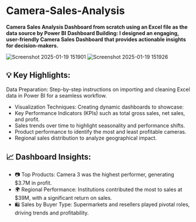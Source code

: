 # Camera-Sales-Analysis
**Camera Sales Analysis Dashboard from scratch using an Excel file as the data source by Power BI**
**Dashboard Building: I designed an engaging, user-friendly Camera Sales Dashboard that provides actionable insights for decision-makers.**

![Screenshot 2025-01-19 151901](https://github.com/user-attachments/assets/d5afde8b-97dd-420f-aa9b-a29546157204)
![Screenshot 2025-01-19 151926](https://github.com/user-attachments/assets/a86fe29c-252b-4998-9613-58d076172dc7)

## 💡 Key Highlights:

Data Preparation: Step-by-step instructions on importing and cleaning Excel data in Power BI for a seamless workflow.
* Visualization Techniques: Creating dynamic dashboards to showcase:
* Key Performance Indicators (KPIs) such as total gross sales, net sales, and profit.
* Sales trends over time to highlight seasonality and performance shifts.
* Product performance to identify the most and least profitable cameras.
* Regional sales distribution to analyze geographical impact.


## 📈 Dashboard Insights:
* 📷 Top Products: Camera 3 was the highest performer, generating $3.7M in profit.
* 🌍 Regional Performance: Institutions contributed the most to sales at $39M, with a significant return on sales.
* 🛍️ Sales by Buyer Type: Supermarkets and resellers played pivotal roles, driving trends and profitability.
